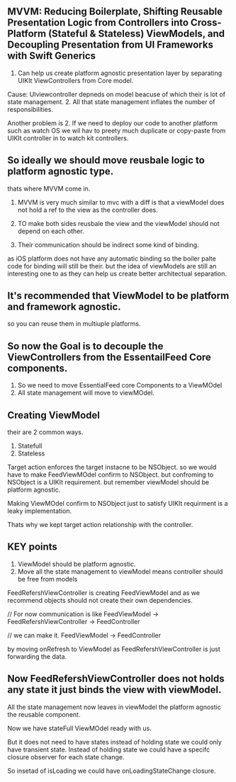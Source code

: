  ## MVVM: Reducing Boilerplate, Shifting Reusable Presentation Logic from Controllers into Cross-Platform (Stateful & Stateless) ViewModels, and Decoupling Presentation from UI Frameworks with Swift Generics
 
 1.  Can help us create platform agnostic presentation layer by separating UIKIt ViewControllers from Core model.
 
 Cause: UIviewcontroller depneds on model beacuse of which their is lot of state management.
 2. All that state management inflates the number of responsibilities.
 
 Another problem is 
 2. If we need to deploy our code to another platform such as watch OS we wil hav to preety much duplicate or copy-paste from UIKIt controller in to watch kit controllers.
 
 ## So ideally we should move reusbale logic to platform agnostic type.
 
 thats where MVVM come in.
 
 1. MVVM is very much similar to mvc with a diff is that a viewModel does not hold a ref to the view as the controller does.
 
 2. TO make both sides reusbale the view and the viewModel should not depend on each other.
 3. Their communication should be indirect some kind of binding.
 
 as iOS platform does not have any automatic binding so the boiler palte code for binding will still be their.
 but the idea of viewModels are still an interesting one to as they can help us create better architectual separation.

## It's recommended that ViewModel to be platform and framework agnostic.
so you can reuse them in multiuple platforms.

## So now the Goal is to decouple the ViewControllers from the EssentailFeed Core components.

1. So we need to move EssentialFeed core Components to a ViewMOdel
2. All state management will move to viewMOdel.

## Creating ViewModel

their are 2 common ways.
1. Statefull
2. Stateless

Target action enforces the target instacne to be NSObject.
so we would have to make FeedViewMOdel confirm to NSObject.
but confroming to NSObject is a UIKIt requirement.
but remember viewModel should be platform agnostic.

Making ViewMOdel confirm to NSObject just to satisfy UIKIt requirment is a leaky implementation.

Thats why we kept target action relationship with the controller.

## KEY points
1. ViewModel should be platform agnostic.
2. Move all the state management to viewModel means controller should be free from models

FeedRefershViewController is creating FeedViewModel and as we recommend objects should not create their own dependencies.


// For now communication is like
FeedViewModel -> FeedRefershViewController -> FeedController

// we can make it.
FeedViewModel -> FeedController

by moving onRefresh to ViewModel as FeedRefershViewController is just forwarding the data.

## Now FeedRefershViewController does not holds any state it just binds the view with viewModel.
All the state management now leaves in viewModel the platform agnostic the reusable component.

Now we have stateFull ViewMOdel ready with us.

But it does not need to have states instead of holding state we could only have transient state.
Instead of holding state we could have a specifc closure observer for each state change.

So insetad of isLoading we could have onLoadingStateChange closure.



